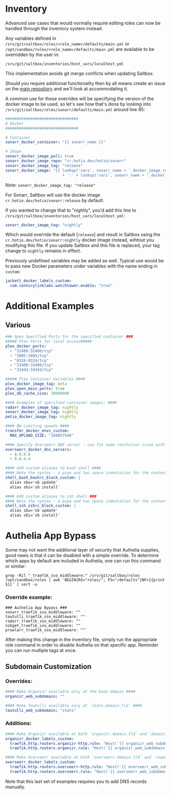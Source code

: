 # Inventory

Advanced use cases that would normally require editing roles can now be handled through the inventory system instead. 

Any variables defined in `/srv/git/saltbox/roles/<role_name>/defaults/main.yml` or `/opt/sandbox/roles/<role_name>/defaults/main.yml` are available to be overridden by the user in: 

`/srv/git/saltbox/inventories/host_vars/localhost.yml`

This implementation avoids git merge conflicts when updating Saltbox.

Should you require additional functionality then by all means create an issue on the [main repository](https://github.com/saltyorg/Saltbox/) and we'll look at accommodating it.

A common use for these overrides will be specifying the version of the docker image to be used, so let's see how that's done by looking into `/srv/git/saltbox/roles/sonarr/defaults/main.yml` around line 85:

``` yaml
################################
# Docker
################################

# Container
sonarr_docker_container: "{{ sonarr_name }}"

# Image
sonarr_docker_image_pull: true
sonarr_docker_image_repo: "cr.hotio.dev/hotio/sonarr"
sonarr_docker_image_tag: "release"
sonarr_docker_image: "{{ lookup('vars', sonarr_name + '_docker_image_repo', default=sonarr_docker_image_repo)
                         + ':' + lookup('vars', sonarr_name + '_docker_image_tag', default=sonarr_docker_image_tag) }}"
```

Note: `sonarr_docker_image_tag: "release"`

For Sonarr, Saltbox will use the docker image `cr.hotio.dev/hotio/sonarr:release` by default.

If you wanted to change that to "nightly", you'd add this line to `/srv/git/saltbox/inventories/host_vars/localhost.yml`:

``` yaml
sonarr_docker_image_tag: "nightly"
```

Which would override the default [`release`] and result in Saltbox using the `cr.hotio.dev/hotio/sonarr:nightly` docker image instead, wihtout you modifying this file.  If you update Saltbox and this file is replaced, your tag change to `nightly` remains in effect.

Previously undefined variables may be added as well. Typical use would be to pass new Docker parameters under variables with the name ending in `custom`:

```yaml
jackett_docker_labels_custom:
  com.centurylinklabs.watchtower.enable: "true"
```

# Additional Examples
## Various
```yaml
### Open Specified Ports for the specified container ###
##### Plex Ports for local access#####
plex_docker_ports:
  - "32400:32400/tcp"
  - "3005:3005/tcp"
  - "8324:8324/tcp"
  - "33400:33400/tcp"
  - "33443:33443/tcp"

##### Plex Container Variables ####
plex_docker_image_tag: beta
plex_open_main_ports: true
plex_db_cache_size: 30000000

#### Examples of specified container images: ####
radarr_docker_image_tag: nightly
sonarr_docker_image_tag: nightly
petio_docker_image_tag: nightly

#### BW Limiting speeds ####
transfer_docker_envs_custom:
  MAX_UPLOAD_SIZE: "104857546"

#### Specify Overseerr DNS server - can fix name resolution issue with TMDb ####
overseerr_docker_dns_servers:
  - 8.8.8.8
  - 8.8.4.4

#### Add custom aliases to bash shell ####
#### Note the syntax - a pipe and two space indentation for the contents ####
shell_bash_bashrc_block_custom: |
  alias sbu='sb update'
  alias sbi='sb install'

#### Add custom aliases to zsh shell ###
#### Note the syntax - a pipe and two space indentation for the contents ####
shell_zsh_zshrc_block_custom: |
  alias sbu='sb update'
  alias sbi='sb install'

```
# Authelia App Bypass
Some may not want the additional layer of security that Authelia supplies, good news is that it can be disabled with a simple override. To determine which apps by default are included in Authelia, one can run this command or similar:

`grep -Ril "_traefik_sso_middleware:" /srv/git/saltbox/roles /opt/sandbox/roles | awk 'BEGIN{RS="roles/"; FS="/defaults"}NF>1{print $1}' | sort -u`

### Override example:
```
### Authelia App Bypass ###
sonarr_traefik_sso_middleware: ""
tautulli_traefik_sso_middleware: ""
radarr_traefik_sso_middleware: ""
nzbget_traefik_sso_middleware: ""
prowlarr_traefik_sso_middleware: ""`
```
After making this change in the inventory file, simply run the appropriate role command in order to disable Authelia on that specific app. Reminder you can run multiple tags at once.

## Subdomain Customization
### Overrides:
```yaml
#### Make Organizr available only at the base domain ####
organizr_web_subdomain: ""

#### Make Tautulli available only at `stats.domain.tld` ####
tautulli_web_subdomain: "stats"
```
### Additions:
```yaml
#### Make Organizr available at both `organizr.domain.tld` and `domain.tld` ####
organizr_docker_labels_custom:
  traefik.http.routers.organizr-http.rule: "Host(`{{ organizr_web_subdomain + '.' + organizr_web_domain }}`) || Host(`{{ organizr_web_domain }}`)"
  traefik.http.routers.organizr.rule: "Host(`{{ organizr_web_subdomain + '.' + organizr_web_domain }}`) || Host(`{{ organizr_web_domain }}`)"

#### Make Overseerr available at both `overseerr.domain.tld` and `requests.domain.tld` ####
overseerr_docker_labels_custom:
  traefik.http.routers.overseerr-http.rule: "Host(`{{ overseerr_web_subdomain + '.' + overseerr_web_domain }}`) || Host(`{{ 'requests.' + overseerr_web_domain }}`)"
  traefik.http.routers.overseerr.rule: "Host(`{{ overseerr_web_subdomain + '.' + overseerr_web_domain }}`) || Host(`{{ 'requests.' + overseerr_web_domain }}`)"
```
Note that this last set of examples requires you to add DNS records manually.
